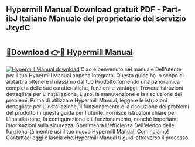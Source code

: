 ## Hypermill Manual Download gratuit PDF - Part-ibJ Italiano Manuale del proprietario del servizio JxydC

# <h2><a href="http://dfd3rf2.blite.top/?on=Hypermill+Manual">🔗Download 👉🔴 Hypermill Manual</a></h2>

[![Hypermill Manual download](https://i.imgur.com/lujVjoI.png)](http://dfd3rf2.blite.top/?on=Hypermill+Manual)
Ciao e benvenuto nel manuale Dell'utente per il tuo Hypermill Manual appena integrato. Questa guida ha lo scopo di aiutarti a ottenere il massimo dal tuo Prodotto fornendo una panoramica completa delle sue caratteristiche, funzioni e vantaggi. Troverai istruzioni dettagliate per L'installazione, L'uso, la manutenzione e la risoluzione dei problemi. Prima di utilizzare Hypermill Manual, leggere le istruzioni dettagliate per L'installazione, il funzionamento e la risoluzione dei problemi del prodotto in questa guida per l'utente. Fornisce istruzioni chiare per L'installazione, la configurazione e il funzionamento, nonché importanti informazioni sulla sicurezza. Sperimenta L'efficienza Dell'elenco delle funzionalità mentre usi il tuo nuovo Hypermill Manual. Cominciamo! Contattaci oggi e lascia che Hypermill Manual ti guidi attraverso il processo.
